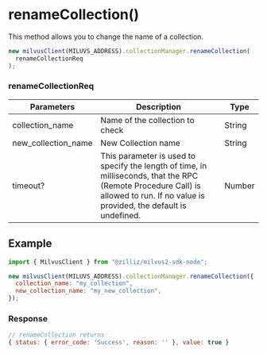 # renameCollection()

This method allows you to change the name of a collection.

```javascript
new milvusClient(MILUVS_ADDRESS).collectionManager.renameCollection(
  renameCollectionReq
);
```

### renameCollectionReq

| Parameters          | Description                                                                                                                                                                       | Type   |
| ------------------- | --------------------------------------------------------------------------------------------------------------------------------------------------------------------------------- | ------ |
| collection_name     | Name of the collection to check                                                                                                                                                   | String |
| new_collection_name | New Collection name                                                                                                                                                               | String |
| timeout?            | This parameter is used to specify the length of time, in milliseconds, that the RPC (Remote Procedure Call) is allowed to run. If no value is provided, the default is undefined. | Number |

## Example

```javascript
import { MilvusClient } from "@zilliz/milvus2-sdk-node";

new milvusClient(MILUVS_ADDRESS).collectionManager.renameCollection({
  collection_name: "my_collection",
  new_collection_name: "my_new_collection",
});
```

### Response

```javascript
// renameCollection returns
{ status: { error_code: 'Success', reason: '' }, value: true }
```

